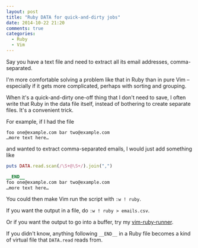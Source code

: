 ```yaml
---
layout: post
title: "Ruby DATA for quick-and-dirty jobs"
date: 2014-10-22 21:20
comments: true
categories:
  - Ruby
  - Vim
---
```


Say you have a text file and need to extract all its email addresses, comma-separated.

I'm more comfortable solving a problem like that in Ruby than in pure Vim – especially if it gets more complicated, perhaps with sorting and grouping.

When it's a quick-and-dirty one-off thing that I don't need to save, I often write that Ruby in the data file itself, instead of bothering to create separate files. It's a convenient trick.

For example, if I had the file

```
foo one@example.com bar two@example.com
…more text here…
```

and wanted to extract comma-separated emails, I would just add something like

``` ruby
puts DATA.read.scan(/\S+@\S+/).join(",")

__END__
foo one@example.com bar two@example.com
…more text here…
```

You could then make Vim run the script with `:w ! ruby`.

If you want the output in a file, do `:w ! ruby > emails.csv`.

Or if you want the output to go into a buffer, try my [vim-ruby-runner](https://github.com/henrik/vim-ruby-runner).

If you didn't know, anything following `__END__` in a Ruby file becomes a kind of virtual file that `DATA.read` reads from.
